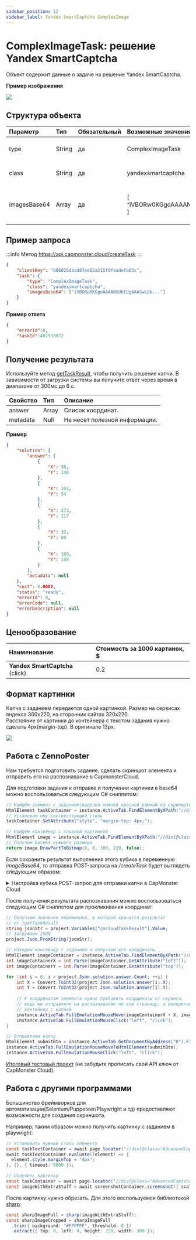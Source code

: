 ```yaml
---
sidebar_position: 12
sidebar_label: Yandex SmartCaptcha ComplexImage
---
```


# ComplexImageTask: решение Yandex SmartCaptcha

Объект содержит данные о задаче на решение Yandex SmartCaptcha.

**Пример изображения**

![](example-image.png)

## **Структура объекта**

|**Параметр**|**Тип**|**Обязательный**|**Возможные значения**|**Описание**|
| :- | :- | :- | :- |:- |
|type|String|да|ComplexImageTask|Определяет тип объекта задачи.|
|class|String|да|yandexsmartcaptcha|Определяет класс объекта задачи.|
|imagesBase64|Array|да|[ “iVBORw0KGgoAAAANSUhEUgAAASwLbb” ]|Список с одним изображением в формате base64.|

## **Пример запроса**

:::info Метод
<https://api.capmonster.cloud/createTask>
:::

```json
{
    "clientKey": "b06025dbcd87ee02a315f0faadefa63c",
    "task": {
        "type": "ComplexImageTask",
        "class": "yandexsmartcaptcha",
        "imagesBase64": ["iVBORw0KGgoAAAANSUhEUgAAASwLbb..."]
    }
}
```

**Пример ответа**
```json
{
    "errorId":0,
    "taskId":407533072
}
```

## **Получение результата**

Используйте метод [getTaskResult](../api/methods/get-task-result.md), чтобы получить решение капчи. В зависимости от загрузки системы вы получите ответ через время в диапазоне от 300мс до 6 с.

|**Свойство**|**Тип**|**Описание**|
| :- | :- | :- | 
|answer|Array|Список координат.|
|metadata|Null|Не несет полезной информации.|

**Пример**

```json
{
	"solution": {
		"answer": [
			{
				"X": 98,
				"Y": 140
			},
			{
				"X": 103,
				"Y": 54
			},
			{
				"X": 273,
				"Y": 117
			},
			{
				"X": 32,
				"Y": 89
			},
			{
				"X": 189,
				"Y": 149
			}
		],
		"metadata": null
	},
	"cost": 0.0002,
	"status": "ready",
	"errorId": 0,
	"errorCode": null,
	"errorDescription": null
}
```

## **Ценообразование**

|**Наименование**|**Стоимость за 1000 картинок, $**|
| :- | :- | 
|**Yandex SmartCaptcha** (click)|0.2|

## **Формат картинки**
Капча с заданием передается одной картинкой. Размер на сервисах яндекса 300x220, на сторонник сайтах 320x220. <br/>
Расстояние от картинки до контейнера с текстом задания нужно сделать 4px(margin-top). В оригинале 13px.

![](image-format.png)

## **Работа с ZennoPoster**

Нам требуется подготовить задание, сделать скриншот элемента и отправить его на распознавание в CapmonsterCloud. <br/>

Для подготовки задания к отправке и получении картинки в base64 можно воспользоваться следующим C# сниппетом: <br/>

```C#
// Найдём элемент с заданием(выделен нижней красной рамкой на скриншоте выше)
HtmlElement taskContainer = instance.ActiveTab.FindElementByXPath("//div[@class=\"AdvancedCaptcha-SilhouetteTask\"]", 0);
// Установим ему соотвествующий стиль
taskContainer.SetAttribute("style", "margin-top: 4px;");

// Найдём контейнер с главной картинкой
HtmlElement image = instance.ActiveTab.FindElementByXPath("//div[@class=\"AdvancedCaptcha AdvancedCaptcha_silhouette\"]", 0);
// Получим base64 нужного размера
return image.DrawPartToBitmap(0, 0, 300, 220, false);
```

Если сохранить результат выполнения этого кубика в переменную *imageBase64*, то отправка POST-запроса на */createTask* будет выглядеть следующим образом:

<details>
    <summary>Настройка кубика POST-запрос для отправки капчи в CapMonster Cloud</summary>

![](cube-settings.png)
</details>

После получения результата распознавания можно воспользоваться следующим C# сниппетом для прокликивания координат: 

```C#
// Получаем значение переменной, в которой хранится результат
// от /getTaskResult
string jsonStr = project.Variables["cmcloudTaskResult"].Value;
// Загружаем JSON
project.Json.FromString(jsonStr);

// Находим контейнер с заданием и получаем его координаты
HtmlElement imageContainer = instance.ActiveTab.FindElementByXPath("//div[@class=\"AdvancedCaptcha AdvancedCaptcha_silhouette\"]", 0);
int imageContainerX = int.Parse(imageContainer.GetAttribute("left"));
int imageContainerY = int.Parse(imageContainer.GetAttribute("top"));

for (int i = 0; i < project.Json.solution.answer.Count; ++i) {
	int X = Convert.ToInt32(project.Json.solution.answer[i].X);
	int Y = Convert.ToInt32(project.Json.solution.answer[i].Y);
	
	// К координатам элемента нужно прибавить координаты от сервиса,
	// ведь мы отправляли на распознавание не всю страницу, а конкретный 
	// контейнер с капчей
	instance.ActiveTab.FullEmulationMouseMove(imageContainerX + X, imageContainerY + Y);
	instance.ActiveTab.FullEmulationMouseClick("left", "click");
}

// Отправляем капчу
HtmlElement submitBtn = instance.ActiveTab.GetDocumentByAddress("0").FindElementByTag("form", 0).FindChildByAttribute("span", "class", "CaptchaButton-SubmitContent", "regexp", 0);
instance.ActiveTab.FullEmulationMouseMoveToHtmlElement(submitBtn);
instance.ActiveTab.FullEmulationMouseClick("left", "click");
```

[Итоговый тестовый проект](https://drive.google.com/drive/folders/1QNNcBXBGjGZMc6AQ7bdYtr4YEQEumxT4) (не забудьте прописать свой API ключ от CapMonster Cloud).<br/>

## **Работа с другими программами**

Большинство фреймворков для автоматизации(Selenium/Puppeteer/Playwright и тд) предоставляют возможности для создания скриншота. <br/>

Например, таким образом можно получить картинку с заданием в playwright:

```C#
// Установить нужный стиль элементу
const taskTextContainer = await page.locator('//div[@class="AdvancedCaptcha-SilhouetteTask"]');
await taskTextContainer.evaluate((element) => {
  element.style.marginTop = "4px";
}, {}, { timeout: 5000 });

// Получить картинку 
const taskContainer = await page.locator('//div[@class="AdvancedCaptcha AdvancedCaptcha_silhouette"]');
const imageWithExtraStuff = await screenshotContainer.screenshot({ scale: "css", timeout: 5000});
```

После картинку нужно обрезать. Для этого воспользуемся библиотекой [sharp](https://www.npmjs.com/package/sharp):

```C#
const sharpImageFull = sharp(imageWithExtraStuff);
const sharpImageCropped = sharpImageFull
  .trim({ background: "#FFFFFF", threshold: 0 })
  .extract({ top: 0, left: 0, height: 220, width: 300 });
  ```